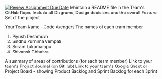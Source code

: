 [![Review Assignment Due Date](https://classroom.github.com/assets/deadline-readme-button-22041afd0340ce965d47ae6ef1cefeee28c7c493a6346c4f15d667ab976d596c.svg)](https://classroom.github.com/a/lJAxgDL-)
Maintain a README  file in the Team's GitHub Repo.
Include all Diagrams, Design decisions and the overall Feature Set of the project

Your Team Name - Code Avengers
The names of each team member
1) Piyush Deshmukh
2) Sindhu Purnima Vempati
3) Sriram Lukamarapu
4) Shivansh Chhabra

A summary of areas of contributions (for each team member)
Link to your team's Project Journal (on GitHub)
Link to your team's Google Sheet or Project Board - showing Product Backlog and Sprint Backlog for each Sprint